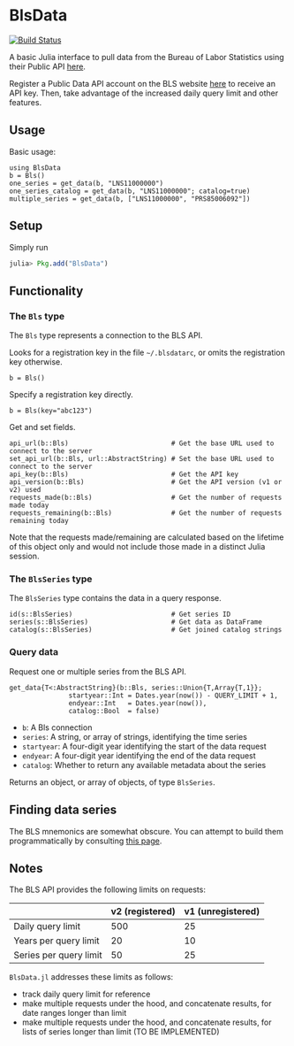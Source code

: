 # BlsData
[![Build Status](https://travis-ci.org/micahjsmith/BlsData.jl.svg?branch=master)](https://travis-ci.org/micahjsmith/BlsData.jl)

A basic Julia interface to pull data from the Bureau of Labor Statistics using
their Public API [here](https://www.bls.gov/developers/home.htm).

Register a Public Data API account on the BLS website
[here](https://data.bls.gov/registrationEngine/) to receive an API key. Then, take advantage
of the increased daily query limit and other features.

## Usage

Basic usage:
```
using BlsData
b = Bls()
one_series = get_data(b, "LNS11000000")
one_series_catalog = get_data(b, "LNS11000000"; catalog=true)
multiple_series = get_data(b, ["LNS11000000", "PRS85006092"])
```

## Setup

Simply run
```julia
julia> Pkg.add("BlsData")
```

## Functionality

### The `Bls` type
The `Bls` type represents a connection to the BLS API.

Looks for a registration key in the file `~/.blsdatarc`, or omits the registration key otherwise.
```
b = Bls()
```

Specify a registration key directly.
```
b = Bls(key="abc123")
```

Get and set fields.
```
api_url(b::Bls)                          # Get the base URL used to connect to the server
set_api_url(b::Bls, url::AbstractString) # Set the base URL used to connect to the server
api_key(b::Bls)                          # Get the API key
api_version(b::Bls)                      # Get the API version (v1 or v2) used
requests_made(b::Bls)                    # Get the number of requests made today
requests_remaining(b::Bls)               # Get the number of requests remaining today
```

Note that the requests made/remaining are calculated based on the lifetime of this object
only and would not include those made in a distinct Julia session.

### The `BlsSeries` type
The `BlsSeries` type contains the data in a query response.

```
id(s::BlsSeries)                         # Get series ID
series(s::BlsSeries)                     # Get data as DataFrame
catalog(s::BlsSeries)                    # Get joined catalog strings
```

### Query data
Request one or multiple series from the BLS API.
```
get_data{T<:AbstractString}(b::Bls, series::Union{T,Array{T,1}};
               startyear::Int = Dates.year(now()) - QUERY_LIMIT + 1,
               endyear::Int   = Dates.year(now()),
               catalog::Bool  = false)
```

* `b`: A Bls connection
* `series`: A string, or array of strings, identifying the time series
* `startyear`: A four-digit year identifying the start of the data request
* `endyear`: A four-digit year identifying the end of the data request
* `catalog`: Whether to return any available metadata about the series

Returns an object, or array of objects, of type `BlsSeries`.

## Finding data series
The BLS mnemonics are somewhat obscure. You can attempt to build them programmatically by
consulting [this page](https://www.bls.gov/help/hlpforma.htm).

## Notes
The BLS API provides the following limits on requests:

|                        | v2 (registered) | v1 (unregistered) |
| ---                    | ---             | ---               |
| Daily query limit      | 500             | 25                |
| Years per query limit  | 20              | 10                |
| Series per query limit | 50              | 25                |

`BlsData.jl` addresses these limits as follows:
- track daily query limit for reference
- make multiple requests under the hood, and concatenate results, for date ranges longer
  than limit
- make multiple requests under the hood, and concatenate results, for lists of series longer
  than limit (TO BE IMPLEMENTED)
